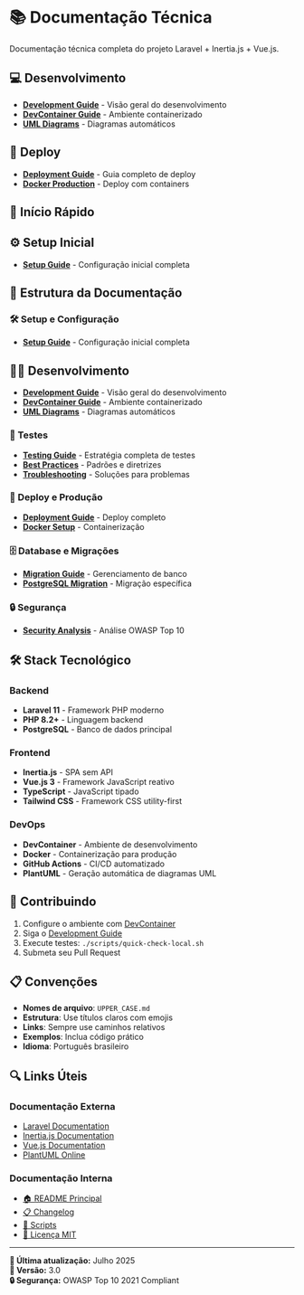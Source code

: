 # 📚 Documentação Técnica

Documentação técnica completa do projeto Laravel + Inertia.js + Vue.js.

## 💻 Desenvolvimento

-   **[Development Guide](./development/README.md)** - Visão geral do desenvolvimento
-   **[DevContainer Guide](./development/DEVCONTAINER.md)** - Ambiente containerizado
-   **[UML Diagrams](./development/UML_DIAGRAMS.md)** - Diagramas automáticos

## 🚢 Deploy

-   **[Deployment Guide](./deployment/README.md)** - Guia completo de deploy
-   **[Docker Production](./deployment/DOCKER.md)** - Deploy com containers

## 🚀 Início Rápido

## ⚙️ Setup Inicial

-   **[Setup Guide](./setup/README.md)** - Configuração inicial completa

## 📂 Estrutura da Documentação

### 🛠️ Setup e Configuração

-   **[Setup Guide](./setup/README.md)** - Configuração inicial completa

## 🧑‍💻 Desenvolvimento

-   **[Development Guide](./development/README.md)** - Visão geral do desenvolvimento
-   **[DevContainer Guide](./development/DEVCONTAINER.md)** - Ambiente containerizado
-   **[UML Diagrams](./development/UML_DIAGRAMS.md)** - Diagramas automáticos

### 🧪 Testes

-   **[Testing Guide](./testing/README.md)** - Estratégia completa de testes
-   **[Best Practices](./testing/BEST_PRACTICES.md)** - Padrões e diretrizes
-   **[Troubleshooting](./testing/TROUBLESHOOTING.md)** - Soluções para problemas

### 🚢 Deploy e Produção

-   **[Deployment Guide](./deployment/README.md)** - Deploy completo
-   **[Docker Setup](./deployment/DOCKER.md)** - Containerização

### 🗄️ Database e Migrações

-   **[Migration Guide](./migrations/README.md)** - Gerenciamento de banco
-   **[PostgreSQL Migration](./migrations/POSTGRESQL_MIGRATION.md)** - Migração específica

### 🔒 Segurança

-   **[Security Analysis](./SECURITY_ANALYSIS.md)** - Análise OWASP Top 10

## 🛠️ Stack Tecnológico

### Backend

-   **Laravel 11** - Framework PHP moderno
-   **PHP 8.2+** - Linguagem backend
-   **PostgreSQL** - Banco de dados principal

### Frontend

-   **Inertia.js** - SPA sem API
-   **Vue.js 3** - Framework JavaScript reativo
-   **TypeScript** - JavaScript tipado
-   **Tailwind CSS** - Framework CSS utility-first

### DevOps

-   **DevContainer** - Ambiente de desenvolvimento
-   **Docker** - Containerização para produção
-   **GitHub Actions** - CI/CD automatizado
-   **PlantUML** - Geração automática de diagramas UML

## 🤝 Contribuindo

1. Configure o ambiente com [DevContainer](./development/DEVCONTAINER.md)
2. Siga o [Development Guide](./development/README.md)
3. Execute testes: `./scripts/quick-check-local.sh`
4. Submeta seu Pull Request

## 📋 Convenções

-   **Nomes de arquivo**: `UPPER_CASE.md`
-   **Estrutura**: Use títulos claros com emojis
-   **Links**: Sempre use caminhos relativos
-   **Exemplos**: Inclua código prático
-   **Idioma**: Português brasileiro

## 🔍 Links Úteis

### Documentação Externa

-   [Laravel Documentation](https://laravel.com/docs)
-   [Inertia.js Documentation](https://inertiajs.com/)
-   [Vue.js Documentation](https://vuejs.org/)
-   [PlantUML Online](http://www.plantuml.com/plantuml/uml/)

### Documentação Interna

-   [🏠 README Principal](../README.md)
-   [📋 Changelog](./CHANGELOG.md)
-   [🔧 Scripts](../scripts/README.md)
-   [📄 Licença MIT](./LICENSE_TEMPLATE.md)

---

**📅 Última atualização:** Julho 2025  
**📖 Versão:** 3.0  
**🔒 Segurança:** OWASP Top 10 2021 Compliant
